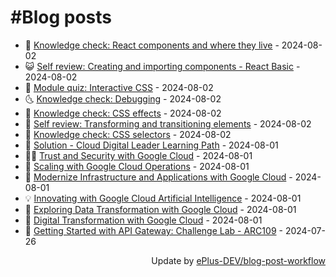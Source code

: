 # #Blog posts
<!-- BLOG-POST-LIST:START -->
- 🧰 [Knowledge check: React components and where they live](https://eplus.dev/knowledge-check-react-components-and-where-they-live) - 2024-08-02
- 😺 [Self review: Creating and importing components - React Basic](https://eplus.dev/self-review-creating-and-importing-components-react-basic) - 2024-08-02
- 🗽 [Module quiz: Interactive CSS](https://eplus.dev/module-quiz-interactive-css) - 2024-08-02
- 🌜 [Knowledge check: Debugging](https://eplus.dev/knowledge-check-debugging) - 2024-08-02
- 📝 [Knowledge check: CSS effects](https://eplus.dev/knowledge-check-css-effects) - 2024-08-02
- 🚀 [Self review: Transforming and transitioning elements](https://eplus.dev/self-review-transforming-and-transitioning-elements) - 2024-08-02
- 💼 [Knowledge check: CSS selectors](https://eplus.dev/knowledge-check-css-selectors) - 2024-08-02
- 🦣 [Solution - Cloud Digital Leader Learning Path](https://eplus.dev/solution-cloud-digital-leader-learning-path) - 2024-08-01
- 👨‍🏫 [Trust and Security with Google Cloud](https://eplus.dev/trust-and-security-with-google-cloud) - 2024-08-01
- 🔭 [Scaling with Google Cloud Operations](https://eplus.dev/scaling-with-google-cloud-operations) - 2024-08-01
- 🤡 [Modernize Infrastructure and Applications with Google Cloud](https://eplus.dev/modernize-infrastructure-and-applications-with-google-cloud) - 2024-08-01
- 💡 [Innovating with Google Cloud Artificial Intelligence](https://eplus.dev/innovating-with-google-cloud-artificial-intelligence) - 2024-08-01
- 🦣 [Exploring Data Transformation with Google Cloud](https://eplus.dev/exploring-data-transformation-with-google-cloud) - 2024-08-01
- 💪 [Digital Transformation with Google Cloud](https://eplus.dev/digital-transformation-with-google-cloud) - 2024-08-01
- 🤡 [Getting Started with API Gateway: Challenge Lab - ARC109](https://eplus.dev/getting-started-with-api-gateway-challenge-lab-arc109) - 2024-07-26<!-- BLOG-POST-LIST:END -->
<div align="right">
  Update by <a target="_blank"
    href="https://github.com/ePlus-DEV/blog-post-workflow">ePlus-DEV/blog-post-workflow</a>
</div>
